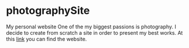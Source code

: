 # photographySite
My personal website
One of the my biggest passions is photography. I decide to create from scratch a site in order to present my best works.
At this [link](https://alebelo.github.io/photographySite/) you can find the website.
